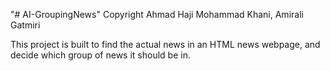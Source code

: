 "# AI-GroupingNews" 
Copyright Ahmad Haji Mohammad Khani, Amirali Gatmiri

This project is built to find the actual news in an HTML news webpage, and decide which group of news it should be in.

